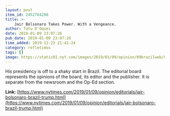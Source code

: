 ```yaml
---
layout: post
item_id: 2452764286
title: >-
    Jair Bolsonaro Takes Power. With a Vengeance.
author: Tatu D'Oquei
date: 2019-01-09 23:07:26
pub_date: 2019-01-09 23:07:26
time_added: 2019-12-23 21:41:24
category: refletimos
tags: []
image: https://static01.nyt.com/images/2019/01/09/opinion/09brazilweb/09brazilweb-facebookJumbo.jpg
---
```


His presidency is off to a shaky start in Brazil. The editorial board represents the opinions of the board, its editor and the publisher. It is separate from the newsroom and the Op-Ed section.

**Link:** [https://www.nytimes.com/2019/01/09/opinion/editorials/jair-bolsonaro-brazil-trump.html](https://www.nytimes.com/2019/01/09/opinion/editorials/jair-bolsonaro-brazil-trump.html)


